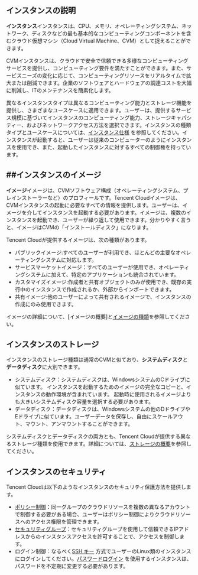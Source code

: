 ## インスタンスの説明
**インスタンス**インスタンスは、CPU、メモリ、オペレーティングシステム、ネットワーク、ディスクなどの最も基本的なコンピューティングコンポーネントを含むクラウド仮想マシン（Cloud Virtual Machine、CVM）として捉えることができます。

CVMインスタンスは、クラウドで安全で信頼できる多様なコンピューティングサービスを提供し、コンピューティング要件を満たすことができます。また、サービスニーズの変化に応じて、コンピューティングリソースをリアルタイムで拡大または削減できます。企業のソフトウェアとハードウェアの調達コストを大幅に削減し、ITのメンテナンスを簡素化します。

異なるインスタンスタイプは異なるコンピューティング能力とストレージ機能を提供し、さまざまなユースケースに適用できます。ユーザーは、提供するサービス規模に基づいてインスタンスのコンピューティング能力、ストレージキャパシティー、およびネットワークアクセス方法を選択できます。インスタンスの種類タイプとユースケースについては、[インスタンス仕様](http://intl.cloud.tencent.com/document/product/213/11518) を参照してください。インスタンスが起動すると、ユーザーは従来のコンピューターのようにインスタンスを使用でき、また、起動したインスタンスに対するすべての制御権を持っています。

## ##インスタンスのイメージ
**イメージ**イメージは、CVMソフトウェア構成（オペレーティングシステム、プレインストーラーなど）のプロフィールです。Tencent Cloudイメージは、CVMインスタンスの起動に必要なすべての情報を提供します。ユーザーは、イメージを介してインスタンスを起動する必要があります。イメージは、複数のインスタンスを起動でき、ユーザーが繰り返して使用できます。分かりやすく言うと、イメージはCVMの「インストールディスク」になります。

Tencent Cloudが提供するイメージは、次の種類があります。
 - パブリックイメージ:すべてのユーザーが利用でき、ほとんどの主要なオペレーティングシステムに対応します。
 - サービスマーケットイメージ：すべてのユーザーが使用でき、オペレーティングシステムに加えて、特定のアプリケーションも統合されています。
 - カスタマイズイメージ:作成者と共有オブジェクトのみが使用でき、既存の実行中のインスタンスで作成されるか、外部からインポートできます。
 - 共有イメージ:他のユーザーによって共有されるイメージで、インスタンスの作成にのみ使用できます。

イメージの詳細について、[イメージの概要]と[イメージの種類](http://intl.cloud.tencent.com/document/product/213/4941)を参照してください。

## インスタンスのストレージ
インスタンスのストレージ種類は通常のCVMと似ており、**システムディスク**と**データディスク**に大別できます。
- システムディスク：システムディスクは、WindowsシステムのCドライブに似ています。 インスタンスを起動するためのイメージの完全なコピーと、インスタンスの動作環境が含まれています。 起動時に使用されるイメージよりも大きいシステムディスク容量を選択する必要があります。
- データディスク：データディスクは、Windowsシステムの他のDドライブやEドライブに似ています。ユーザーデータを保存し、自由にスケールアウト、マウント、アンマウントすることができます。

システムディスクとデータディスクの両方とも、Tencent Cloudが提供する異なるストレージ種類を使用できます。詳細については、[ストレージの概要](http://intl.cloud.tencent.com/document/product/213/4952)を参照してください。

## インスタンスのセキュリティ

Tencent Cloudは以下のようなインスタンスのセキュリティ保護方法を提供します。
- [ポリシー制御](http://intl.cloud.tencent.com/document/product/598/10601)：同一グループのクラウドリソースを複数の異なるアカウントで制御する必要がある場合、ユーザーはポリシー制御によりクラウドリソースへのアクセス権限を管理できます。
-  [セキュリティグループ](http://intl.cloud.tencent.com/document/product/213/12452)：セキュリティグループを使用して信頼できるIPアドレスからのインスタンスアクセスを許可することで、アクセスを制御します。
- ログイン制御：なるべく[SSH キー](http://intl.cloud.tencent.com/document/product/213/6092) 方式でユーザーのLinux類のインスタンスにログインしてください。[パスワードログイン](http://intl.cloud.tencent.com/document/product/213/6093) を使用するインスタンスは、パスワードを不定期に変更する必要があります。

